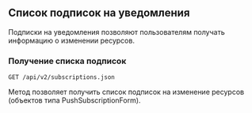 ## Список подписок на уведомления
Подписки на уведомления позволяют пользователям
получать информацию о изменении ресурсов.

### Получение списка подписок
`GET /api/v2/subscriptions.json`

Метод позволяет получить список подписок на изменение ресурсов (объектов типа PushSubscriptionForm).

